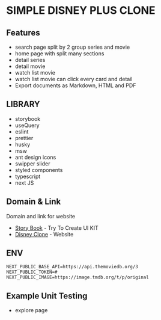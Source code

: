 # SIMPLE DISNEY PLUS CLONE

## Features

- search page split by 2 group series and movie
- home page with split many sections
- detail series
- detail movie
- watch list movie
- watch list movie can click every card and detail
- Export documents as Markdown, HTML and PDF

## LIBRARY

- storybook
- useQuery
- eslint
- prettier
- husky
- msw
- ant design icons
- swipper slider
- styled components
- typescript
- next JS

## Domain & Link

Domain and link for website

- [Story Book](https://disnye-clone-tmdb.vercel.app/) - Try To Create UI KIT
- [Disney Clone](https://disney-clone-tmdb.vercel.app/) - Website

## ENV

```
NEXT_PUBLIC_BASE_API=https://api.themoviedb.org/3
NEXT_PUBLIC_TOKEN=#
NEXT_PUBLIC_IMAGE=https://image.tmdb.org/t/p/original
```

## Example Unit Testing

- explore page
